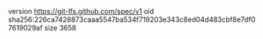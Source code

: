 version https://git-lfs.github.com/spec/v1
oid sha256:226ca7428873caaa5547ba534f719203e343c8ed04d483cbf8e7df07619029af
size 3658
